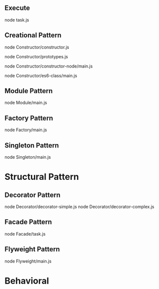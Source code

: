 ## Execute

node task.js

## Creational Pattern

node Constructor/constructor.js

node Constructor/prototypes.js

node Constructor/constructor-node/main.js

node Constructor/es6-class/main.js

## Module Pattern

node Module/main.js

## Factory Pattern

node Factory/main.js

## Singleton Pattern

node Singleton/main.js

# Structural Pattern

## Decorator Pattern
node Decorator/decorator-simple.js
node Decorator/decorator-complex.js

## Facade Pattern
node Facade/task.js

## Flyweight Pattern
node Flyweight/main.js

# Behavioral